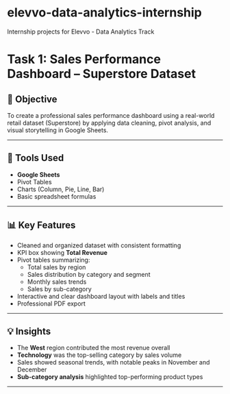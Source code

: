 # elevvo-data-analytics-internship
Internship projects for Elevvo - Data Analytics Track 
# Task 1: Sales Performance Dashboard – Superstore Dataset

## 📌 Objective

To create a professional sales performance dashboard using a real-world retail dataset (Superstore) by applying data cleaning, pivot analysis, and visual storytelling in Google Sheets.

---

## 🧰 Tools Used

- **Google Sheets**
- Pivot Tables
- Charts (Column, Pie, Line, Bar)
- Basic spreadsheet formulas

---

## 📊 Key Features

- Cleaned and organized dataset with consistent formatting
- KPI box showing **Total Revenue**
- Pivot tables summarizing:
  - Total sales by region
  - Sales distribution by category and segment
  - Monthly sales trends
  - Sales by sub-category
- Interactive and clear dashboard layout with labels and titles
- Professional PDF export

---

## 💡 Insights

- The **West** region contributed the most revenue overall
- **Technology** was the top-selling category by sales volume
- Sales showed seasonal trends, with notable peaks in November and December
- **Sub-category analysis** highlighted top-performing product types

---
